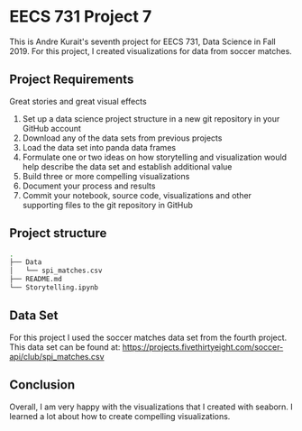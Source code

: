 # EECS 731 Project 7

This is Andre Kurait's seventh project for EECS 731, Data Science in Fall 2019.
For this project, I created visualizations for data from soccer matches.

## Project Requirements
Great stories and great visual effects
1. Set up a data science project structure in a new git repository in your GitHub account
2. Download any of the data sets from previous projects
3. Load the data set into panda data frames
4. Formulate one or two ideas on how storytelling and visualization would help describe the data set and establish additional value
5. Build three or more compelling visualizations
6. Document your process and results
7. Commit your notebook, source code, visualizations and other supporting files to the git repository in GitHub

## Project structure
```bash
.
├── Data
│   └── spi_matches.csv
├── README.md
└── Storytelling.ipynb
```

## Data Set
For this project I used the soccer matches data set from the fourth project.
This data set can be found at: https://projects.fivethirtyeight.com/soccer-api/club/spi_matches.csv

## Conclusion
Overall, I am very happy with the visualizations that I created with seaborn. I learned a lot about how to create compelling visualizations.